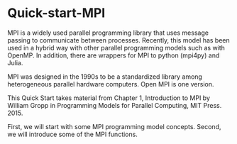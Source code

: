 # Quick-start-MPI

MPI is a widely used parallel programming library that uses message passing to communicate between processes. Recently, this model has been used in a hybrid way with other parallel programming models such as with OpenMP. In addition, there are wrappers for MPI to python (mpi4py) and Julia. 

MPI was designed in the 1990s to be a standardized library among heterogeneous parallel hardware computers. Open MPI is one version.

This Quick Start takes material from Chapter 1, Introduction to MPI by William Gropp in Programming Models for Parallel Computing, MIT Press. 2015. 

First, we will start with some MPI programming model concepts. Second, we will introduce some of the MPI functions.

